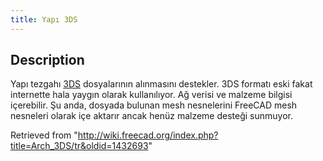 ```yaml
---
title: Yapı 3DS
---
```

## Description

Yapı tezgahı [3DS](https://en.wikipedia.org/wiki/.3ds) dosyalarının alınmasını destekler. 3DS formatı eski fakat internette hala yaygın olarak kullanılıyor. Ağ verisi ve malzeme bilgisi içerebilir. Şu anda, dosyada bulunan mesh nesnelerini FreeCAD mesh nesneleri olarak içe aktarır ancak henüz malzeme desteği sunmuyor.

Retrieved from "<http://wiki.freecad.org/index.php?title=Arch_3DS/tr&oldid=1432693>"